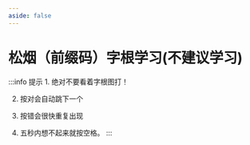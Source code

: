 ```yaml
---
aside: false
---
```

<script setup>
import Train from "../components/train/TrainZigen.vue"
import {high} from "./high.ts"
</script>
# 松烟（前缀码）字根学习(不建议学习)
<Train zigenFont = "TumanPUA" zigenJson="/sy/zigen.json" :high trainBoth hasClass/>
:::info 提示
1. 绝对不要看着字根图打！

2. 按对会自动跳下一个

3. 按错会很快重复出现

4. 五秒内想不起来就按空格。
:::
